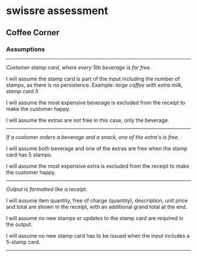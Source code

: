 # swissre assessment
## Coffee Corner

### Assumptions

---
*Customer stamp card, where every 5th beverage is for free.*

I will assume the stamp card is part of the input including the number of stamps, as there is no persistence.
Example: *large coffee with extra milk, stamp card 5*

I will assume the most expensive beverage is excluded from the receipt to make the customer happy.

I will assume the extras are not free in this case, only the beverage.

---
*If a customer orders a beverage and a snack, one of the extra's is free.*

I will assume both beverage and one of the extras are free when the stamp card has 5 stamps.

I will assume the most expensive extra is excluded from the receipt to make the customer happy.

---
*Output is formatted like a receipt.*

I will assume item quantity, free of charge (quantity), description, unit price and total are shown in the receipt, with an additional grand total at the end.

I will assume no new stamps or updates to the stamp card are required in the output.

I will assume no new stamp card has to be issued when the input includes a 5-stamp card.

---